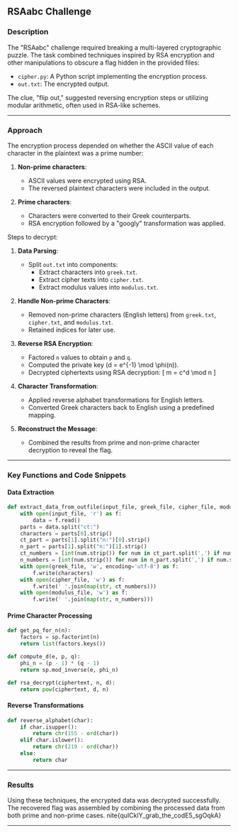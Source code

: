 
## RSAabc Challenge

### Description

The "RSAabc" challenge required breaking a multi-layered cryptographic puzzle. The task combined techniques inspired by RSA encryption and other manipulations to obscure a flag hidden in the provided files: 

- `cipher.py`: A Python script implementing the encryption process.
- `out.txt`: The encrypted output.

The clue, "flip out," suggested reversing encryption steps or utilizing modular arithmetic, often used in RSA-like schemes.

---

### Approach

The encryption process depended on whether the ASCII value of each character in the plaintext was a prime number:

1. **Non-prime characters**:
   - ASCII values were encrypted using RSA.
   - The reversed plaintext characters were included in the output.

2. **Prime characters**:
   - Characters were converted to their Greek counterparts.
   - RSA encryption followed by a "googly" transformation was applied.

Steps to decrypt:

1. **Data Parsing**:
   - Split `out.txt` into components:
     - Extract characters into `greek.txt`.
     - Extract cipher texts into `cipher.txt`.
     - Extract modulus values into `modulus.txt`.

2. **Handle Non-prime Characters**:
   - Removed non-prime characters (English letters) from `greek.txt`, `cipher.txt`, and `modulus.txt`.
   - Retained indices for later use.

3. **Reverse RSA Encryption**:
   - Factored `n` values to obtain `p` and `q`.
   - Computed the private key \(d = e^{-1} \mod \phi(n)\).
   - Decrypted ciphertexts using RSA decryption:
     \[
     m = c^d \mod n
     \]

4. **Character Transformation**:
   - Applied reverse alphabet transformations for English letters.
   - Converted Greek characters back to English using a predefined mapping.

5. **Reconstruct the Message**:
   - Combined the results from prime and non-prime character decryption to reveal the flag.

---

### Key Functions and Code Snippets

#### Data Extraction

```python
def extract_data_from_outfile(input_file, greek_file, cipher_file, modulus_file):
    with open(input_file, 'r') as f:
        data = f.read()
    parts = data.split("ct:")
    characters = parts[0].strip()
    ct_part = parts[1].split("n:")[0].strip()
    n_part = parts[1].split("n:")[1].strip()
    ct_numbers = [int(num.strip()) for num in ct_part.split(',') if num.strip().isdigit()]
    n_numbers = [int(num.strip()) for num in n_part.split(',') if num.strip().isdigit()]
    with open(greek_file, 'w', encoding='utf-8') as f:
        f.write(characters)
    with open(cipher_file, 'w') as f:
        f.write(' '.join(map(str, ct_numbers)))
    with open(modulus_file, 'w') as f:
        f.write(' '.join(map(str, n_numbers)))
```

#### Prime Character Processing

```python
def get_pq_for_n(n):
    factors = sp.factorint(n)
    return list(factors.keys())

def compute_d(e, p, q):
    phi_n = (p - 1) * (q - 1)
    return sp.mod_inverse(e, phi_n)

def rsa_decrypt(ciphertext, n, d):
    return pow(ciphertext, d, n)
```

#### Reverse Transformations

```python
def reverse_alphabet(char):
    if char.isupper():
        return chr(155 - ord(char))
    elif char.islower():
        return chr(219 - ord(char))
    else:
        return char
```

---

### Results

Using these techniques, the encrypted data was decrypted successfully. The recovered flag was assembled by combining the processed data from both prime and non-prime cases.
nite{quICklY_grab_the_codE5_sgOqkA}

---
